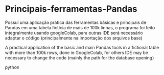 # Principais-ferramentas-Pandas
Possuí uma aplicação prática das ferramentas básicas e principais de Pandas em uma tabela fictícia de mais de 100k linhas, o programa foi feito integralmente usando googleColab, para outras IDE será necessário adaptar o código (principalmente na importação dos arquivos base)

A practical application of the basic and main Pandas tools in a fictional table with more than 100k rows, done in GoogleColab, for others IDE may be necessary to change the code (mainly the path for the database opening)

python
